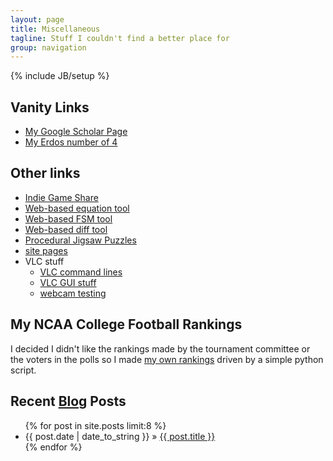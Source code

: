 ```yaml
---
layout: page
title: Miscellaneous
tagline: Stuff I couldn't find a better place for
group: navigation
---
```

{% include JB/setup %}

## Vanity Links

* [My Google Scholar Page](http://scholar.google.com/citations?user=WzhSQzkAAAAJ)
* [My Erdos number of 4](http://academic.research.microsoft.com/VisualExplorer#3829195&1112639)

## Other links

* [Indie Game Share](http://itch.io/)
* [Web-based equation tool](http://www.sciweavers.org/free-online-latex-equation-editor)
* [Web-based FSM tool](http://madebyevan.com/fsm/)
* [Web-based diff tool](diff.html)
* [Procedural Jigsaw Puzzles](http://n-e-r-v-o-u-s.com/projects/puzzles/)
* [site pages](pages.html)
* VLC stuff
  * [VLC command lines](https://www.videolan.org/doc/streaming-howto/en/ch04.html)
  * [VLC GUI stuff](http://www.videolan.org/doc/streaming-howto/en/ch02.html)
  * [webcam testing](https://help.ubuntu.com/community/Webcam)

## My NCAA College Football Rankings

I decided I didn't like the rankings made by the tournament committee
or the voters in the polls so I made [my own rankings](ncaaf.html)
driven by a simple python script. 

## Recent [Blog](/blog/) Posts

<ul class="posts">
  {% for post in site.posts limit:8 %}
    <li><span>{{ post.date | date_to_string }}</span> &raquo; <a href="{{ BASE_PATH }}{{ post.url }}">{{ post.title }}</a></li>
  {% endfor %}
</ul>
